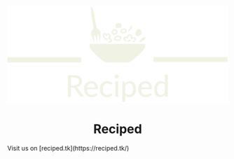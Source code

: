 <p align="center"><img src="https://github.com/Reciped/.github/blob/main/profile/reciped-logo-trasparent.png"></p>
<h1 align="center">Reciped</h1>
Visit us on [reciped.tk](https://reciped.tk/)
